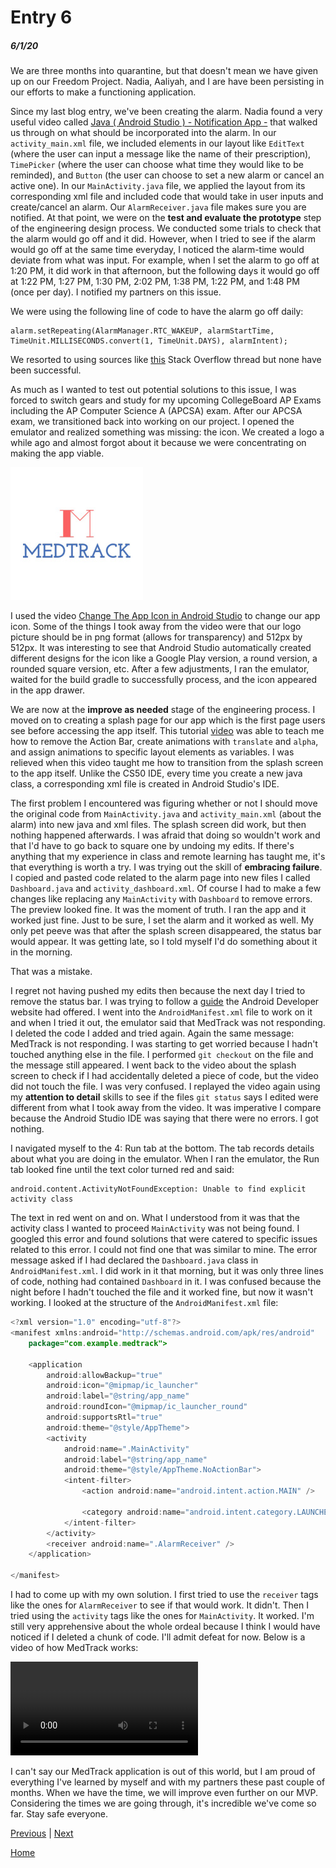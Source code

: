 # Entry 6
##### 6/1/20

We are three months into quarantine, but that doesn't mean we have given up on our Freedom Project. Nadia, Aaliyah, and I are have been persisting in our efforts to make a functioning application.

Since my last blog entry, we've been creating the alarm. Nadia found a very useful video called [Java ( Android Studio ) - Notification App -](https://www.youtube.com/watch?v=44Nr3AT7fF4) that walked us through on what should be incorporated into the alarm. In our `activity_main.xml` file, we included elements in our layout like `EditText` (where the user can input a message like the name of their prescription), `TimePicker` (where the user can choose what time they would like to be reminded), and `Button` (the user can choose to set a new alarm or cancel an active one). In our `MainActivity.java` file, we applied the layout from its corresponding xml file and included code that would take in user inputs and create/cancel an alarm. Our `AlarmReceiver.java` file makes sure you are notified. At that point, we were on the **test and evaluate the prototype** step of the engineering design process. We conducted some trials to check that the alarm would go off and it did. However, when I tried to see if the alarm would go off at the same time everyday, I noticed the alarm-time would deviate from what was input. For example, when I set the alarm to go off at 1:20 PM, it did work in that afternoon, but the following days it would go off at 1:22 PM, 1:27 PM, 1:30 PM, 2:02 PM, 1:38 PM, 1:22 PM, and 1:48 PM (once per day). I notified my partners on this issue.

We were using the following line of code to have the alarm go off daily:
```
alarm.setRepeating(AlarmManager.RTC_WAKEUP, alarmStartTime, TimeUnit.MILLISECONDS.convert(1, TimeUnit.DAYS), alarmIntent);
```
We resorted to using sources like [this](https://stackoverflow.com/questions/25762505/send-notification-in-android) Stack Overflow thread but none have been successful.

As much as I wanted to test out potential solutions to this issue, I was forced to switch gears and study for my upcoming CollegeBoard AP Exams including the AP Computer Science A (APCSA) exam. After our APCSA exam, we transitioned back into working on our project. I opened the emulator and realized something was missing: the icon. We created a logo a while ago and almost forgot about it because we were concentrating on making the app viable.

![MedTrack](../images/logo1.png)

I used the video [Change The App Icon in Android Studio](https://www.youtube.com/watch?v=SDKwNh0TioE) to change our app icon. Some of the things I took away from the video were that our logo picture should be in png format (allows for transparency) and 512px by 512px. It was interesting to see that Android Studio automatically created different designs for the icon like a Google Play version, a round version, a rounded square version, etc. After a few adjustments, I ran the emulator, waited for the build gradle to successfully process, and the icon appeared in the app drawer.

We are now at the **improve as needed** stage of the engineering process. I moved on to creating a splash page for our app which is the first page users see before accessing the app itself. This tutorial [video](https://www.youtube.com/watch?v=JLIFqqnSNmg) was able to teach me how to remove the Action Bar, create animations with `translate` and `alpha`, and assign animations to specific layout elements as variables. I was relieved when this video taught me how to transition from the splash screen to the app itself. Unlike the CS50 IDE, every time you create a new java class, a corresponding xml file is created in Android Studio's IDE.

The first problem I encountered was figuring whether or not I should move the original code from `MainActivity.java` and `activity_main.xml` (about the alarm) into new java and xml files. The splash screen did work, but then nothing happened afterwards. I was afraid that doing so wouldn't work and that I'd have to go back to square one by undoing my edits. If there's anything that my experience in class and remote learning has taught me, it's that everything is worth a try. I was trying out the skill of **embracing failure**. I copied and pasted code related to the alarm page into new files I called `Dashboard.java` and `activity_dashboard.xml`. Of course I had to make a few changes like replacing any `MainActivity` with `Dashboard` to remove errors. The preview looked fine. It was the moment of truth. I ran the app and it worked just fine. Just to be sure, I set the alarm and it worked as well. My only pet peeve was that after the splash screen disappeared, the status bar would appear. It was getting late, so I told myself I'd do something about it in the morning.

That was a mistake.

I regret not having pushed my edits then because the next day I tried to remove the status bar. I was trying to follow a [guide](https://developer.android.com/training/system-ui/status) the Android Developer website had offered. I went into the `AndroidManifest.xml` file to work on it and when I tried it out, the emulator said that MedTrack was not responding. I deleted the code I added and tried again. Again the same message: MedTrack is not responding. I was starting to get worried because I hadn't touched anything else in the file. I performed `git checkout` on the file and the message still appeared. I went back to the video about the splash screen to check if I had accidentally deleted a piece of code, but the video did not touch the file. I was very confused. I replayed the video again using my **attention to detail** skills to see if the files `git status` says I edited were different from what I took away from the video. It was imperative I compare because the Android Studio IDE was saying that there were no errors. I got nothing.

I navigated myself to the 4: Run tab at the bottom. The tab records details about what you are doing in the emulator. When I ran the emulator, the Run tab looked fine until the text color turned red and said:
```
android.content.ActivityNotFoundException: Unable to find explicit activity class
```
The text in red went on and on. What I understood from it was that the activity class I wanted to proceed `MainActivity` was not being found. I googled this error and found solutions that were catered to specific issues related to this error. I could not find one that was similar to mine. The error message asked if I had declared the `Dashboard.java` class in `AndroidManifest.xml`. I did work in it that morning, but it was only three lines of code, nothing had contained `Dashboard` in it. I was confused because the night before I hadn't touched the file and it worked fine, but now it wasn't working. I looked at the structure of the `AndroidManifest.xml` file:
```java
<?xml version="1.0" encoding="utf-8"?>
<manifest xmlns:android="http://schemas.android.com/apk/res/android"
    package="com.example.medtrack">

    <application
        android:allowBackup="true"
        android:icon="@mipmap/ic_launcher"
        android:label="@string/app_name"
        android:roundIcon="@mipmap/ic_launcher_round"
        android:supportsRtl="true"
        android:theme="@style/AppTheme">
        <activity
            android:name=".MainActivity"
            android:label="@string/app_name"
            android:theme="@style/AppTheme.NoActionBar">
            <intent-filter>
                <action android:name="android.intent.action.MAIN" />

                <category android:name="android.intent.category.LAUNCHER" />
            </intent-filter>
        </activity>
        <receiver android:name=".AlarmReceiver" />
    </application>

</manifest>
```
I had to come up with my own solution. I first tried to use the `receiver` tags like the ones for `AlarmReceiver` to see if that would work. It didn't. Then I tried using the `activity` tags like the ones for `MainActivity`. It worked. I'm still very apprehensive about the whole ordeal because I think I would have noticed if I deleted a chunk of code. I'll admit defeat for now. Below is a video of how MedTrack works:

<video controls="true" allowfullscreen="true">
  <source src="../images/MedTrack-rec1.mov" type="video/mp4">
</video>

I can't say our MedTrack application is out of this world, but I am proud of everything I've learned by myself and with my partners these past couple of months. When we have the time, we will improve even further on our MVP. Considering the times we are going through, it's incredible we've come so far. Stay safe everyone.

[Previous](entry05.md) | [Next](entry07.md)

[Home](../README.md)